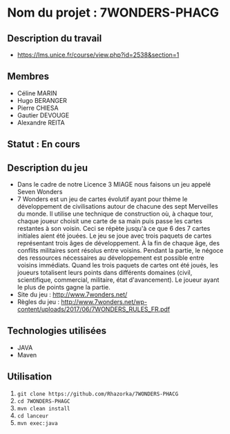 # Nom du projet : 7WONDERS-PHACG

## Description du travail
+ https://lms.unice.fr/course/view.php?id=2538&section=1

## Membres
+ Céline MARIN
+ Hugo BERANGER
+ Pierre CHIESA
+ Gautier DEVOUGE
+ Alexandre REITA

## Statut : En cours

## Description du jeu

+ Dans le cadre de notre Licence 3 MIAGE nous faisons un jeu appelé Seven Wonders
+ 7 Wonders est un jeu de cartes évolutif ayant pour thème le développement de civilisations autour de chacune des sept Merveilles du monde.
Il utilise une technique de construction où, à chaque tour, chaque joueur choisit une carte de sa main puis passe les cartes restantes à son voisin. Ceci se répète jusqu'à ce que 6 des 7 cartes initiales aient été jouées. Le jeu se joue avec trois paquets de cartes représentant trois âges de développement. À la fin de chaque âge, des conflits militaires sont résolus entre voisins.
Pendant la partie, le négoce des ressources nécessaires au développement est possible entre voisins immédiats. Quand les trois paquets de cartes ont été joués, les joueurs totalisent leurs points dans différents domaines (civil, scientifique, commercial, militaire, état d'avancement). Le joueur ayant le plus de points gagne la partie. 
+ Site du jeu : http://www.7wonders.net/
+ Règles du jeu : http://www.7wonders.net/wp-content/uploads/2017/06/7WONDERS_RULES_FR.pdf

## Technologies utilisées
+ JAVA
+ Maven

## Utilisation

1. `git clone https://github.com/Rhazorka/7WONDERS-PHACG`
2. `cd 7WONDERS-PHAGC`
3. `mvn clean install`
4. `cd lanceur`
5. `mvn exec:java`

